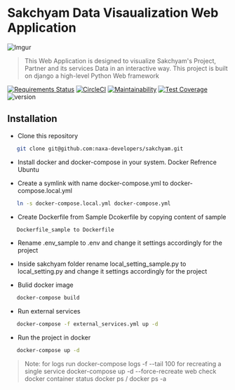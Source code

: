 # Sakchyam Data Visaualization Web Application

![Imgur](https://i.imgur.com/h2ppROy.png) 

> This Web Application is designed to 
> visualize Sakchyam's Project, Partner
> and its services Data in an interactive way. 
> This project is built on django a high-level Python Web framework






[![Requirements Status](https://requires.io/github/naxa-developers/sakchyam/requirements.svg?branch=master)](https://requires.io/github/naxa-developers/sakchyam/requirements/?branch=master) [![CircleCI](https://circleci.com/gh/naxa-developers/sakchyam/tree/master.svg?style=svg)](https://circleci.com/gh/naxa-developers/sakchyam/tree/master) [![Maintainability](https://api.codeclimate.com/v1/badges/a89b6658ac3885befb78/maintainability)](https://codeclimate.com/github/naxa-developers/sakchyam/maintainability) [![Test Coverage](https://api.codeclimate.com/v1/badges/a89b6658ac3885befb78/test_coverage)](https://codeclimate.com/github/naxa-developers/sakchyam/test_coverage) ![version](https://img.shields.io/badge/python-v3.6-orange?style=flat&logo=python)



## Installation

- Clone this repository

```sh
   git clone git@github.com:naxa-developers/sakchyam.git
 ```

- Install docker and docker-compose in your system. Docker Refrence Ubuntu

- Create a symlink with name docker-compose.yml to docker-compose.local.yml
```sh
   ln -s docker-compose.local.yml docker-compose.yml
 ```

- Create Dockerfile from Sample Dcokerfile by copying content of sample
```sh
   Dockerfile_sample to Dockerfile 
 ```

- Rename .env_sample to .env and change it settings accordingly for the project

- Inside sakchyam folder rename local_setting_sample.py to local_setting.py and change it settings accordingly for the project

- Bulid docker image
```sh
   docker-compose build
 ```

- Run external services
```sh
   docker-compose -f external_services.yml up -d
 ```

- Run the project in docker
```sh
   docker-compose up -d
 ```

>Note:
> for logs run docker-compose logs -f --tail 100
> for recreating a single service docker-compose up -d --force-recreate web 
> check docker container status docker ps / docker ps -a
